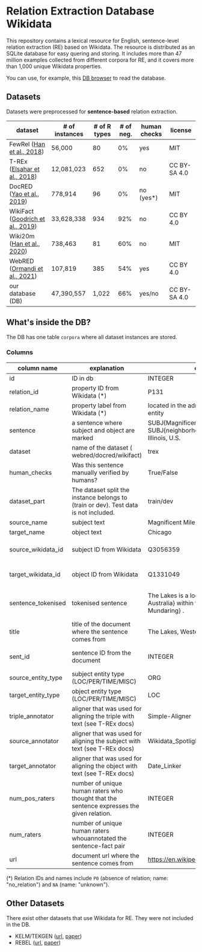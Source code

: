 # Relation Extraction Database Wikidata

This repository contains a lexical resource for English, sentence-level relation extraction (RE) based on Wikidata. The resource is distributed as an SQLite database for easy quering and storing. It includes more than 47 million examples collected from different corpora for RE, and it covers more than 1,000 unique Wikidata properties.

You can use, for example, this [DB browser](https://sqlitebrowser.org/) to read the database.

## Datasets

Datasets were preprocessed for **sentence-based** relation extraction.

| dataset                               |# of instances|# of R types|# of neg.| human checks | license      |
|---------------------------------------|--------------|------------|---------|--------------|--------------|
| FewRel ([Han et al., 2018](https://aclanthology.org/D18-1514/))   | 56,000       | 80         | 0\%     | yes          | MIT          |
| T-REx ([Elsahar et al., 2018](https://aclanthology.org/L18-1544/))   | 12,081,023   | 652        | 0\%     | no           | CC BY-SA 4.0 |
| DocRED ([Yao et al., 2019](https://aclanthology.org/P19-1074/))   | 778,914      | 96         | 0\%     | no (yes*)    | MIT          |
| WikiFact ([Goodrich et al., 2019](https://dl.acm.org/doi/10.1145/3292500.3330955)) | 33,628,338   | 934        | 92\%    | no           | CC BY 4.0    |
| Wiki20m ([Han et al., 2020](https://aclanthology.org/2020.aacl-main.75/))    | 738,463      | 81         | 60\%    | no           | MIT          |
| WebRED ([Ormandi et al., 2021](https://arxiv.org/abs/2102.09681))      | 107,819      | 385        | 54\%    | yes          | CC BY 4.0    |
| our database (DB)                     | 47,390,557   | 1,022      | 66\%    | yes/no       | CC BY-SA 4.0 |


## What's inside the DB?

The DB has one table `corpora` where all dataset instances are stored.

### Columns

|column name         | explanation | example | comment |
|--------------------|--------------|------------|---------|
| id                 | ID in db          |  INTEGER           |         |         
| relation_id        | property ID from Wikidata (*)          |  P131           |         |
| relation_name      | property label from Wikidata (*)         | located in the administrative territorial entity        |         |
| sentence           | a sentence where subject and object are marked          |  SUBJ{Magnificent Mile}, a SUBJ{neighborhood} in OBJ{Chicago}, Illinois, U.S.           |         |
| dataset            | name of the dataset ( webred/docred/wikifact)          |  trex          |         |
| human_checks       | Was this sentence manually verified by humans?          | True/False            |         |
| dataset_part       | The dataset split the instance belongs to (train or dev). Test data is not included.          | train/dev            |         |
| source_name        | subject text          |  Magnificent Mile           |         |
| target_name        | object text          |  Chicago           |         |
| source_wikidata_id | subject ID from Wikidata          | Q3056359            | only in FewRel, Wiki20m        |
| target_wikidata_id | object ID from Wikidata                                                                   | Q1331049            | only in FewRel, Wiki20m         |
| sentence_tokenised | tokenised sentence                                                                        | The Lakes is a locality in OBJ{Western Australia} within the SUBJ{Shire of Mundaring} .            |   only in FewRel, Wiki20m, DocRED |
| title              | title of the document where the sentence comes from                                       |  The Lakes, Western Australia    | only in T-REx, DocRED        |
| sent_id            | sentence ID from the document                                                             | INTEGER             | only in T-REx, DocRED        |
| source_entity_type | subject entity type (LOC/PER/TIME/MISC)                                                   | ORG            | only in DocRED        |
| target_entity_type | object entity type (LOC/PER/TIME/MISC)                                                    |  LOC           | only in DocRED        |
| triple_annotator   | aligner that was used for aligning the triple with text (see T-REx docs)                  | Simple-Aligner         | only in T-REx        |
| source_annotator   | aligner that was used for aligning the subject with text (see T-REx docs)                 | Wikidata_Spotlight_Entity_Linker            | only in T-REx        |
| target_annotator   | aligner that was used for aligning the object with text (see T-REx docs)                  | Date_Linker            | only in T-REx        |
| num_pos_raters     | number of unique human raters who thought that the sentence expresses the given relation. | INTEGER            |  only in WebRED       |
| num_raters         | number of unique human raters whouannotated the sentence-fact pair                        | INTEGER            |  only in WebRED       |
| url                | document url where the sentence comes from                                                |   https://en.wikipedia.org/wiki/Miracle_Mile          |  only in WebRED    |

(*) Relation IDs and names include `P0` (absence of relation; name: "no_relation") and `NA` (name: "unknown").

## Other Datasets

There exist other datasets that use Wikidata for RE. They were not included in the DB.

* KELM/TEKGEN ([url](https://github.com/google-research-datasets/KELM-corpus), [paper](https://aclanthology.org/2021.naacl-main.278/))
* REBEL ([url](https://github.com/Babelscape/rebel), [paper](https://aclanthology.org/2021.findings-emnlp.204/))
